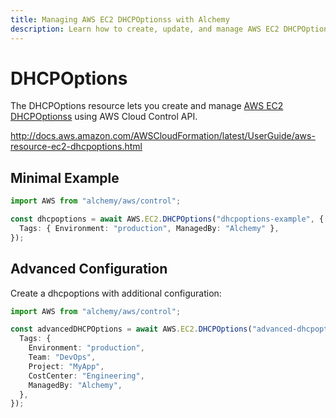 ```yaml
---
title: Managing AWS EC2 DHCPOptionss with Alchemy
description: Learn how to create, update, and manage AWS EC2 DHCPOptionss using Alchemy Cloud Control.
---
```


# DHCPOptions

The DHCPOptions resource lets you create and manage [AWS EC2 DHCPOptionss](https://docs.aws.amazon.com/ec2/latest/userguide/) using AWS Cloud Control API.

http://docs.aws.amazon.com/AWSCloudFormation/latest/UserGuide/aws-resource-ec2-dhcpoptions.html

## Minimal Example

```ts
import AWS from "alchemy/aws/control";

const dhcpoptions = await AWS.EC2.DHCPOptions("dhcpoptions-example", {
  Tags: { Environment: "production", ManagedBy: "Alchemy" },
});
```

## Advanced Configuration

Create a dhcpoptions with additional configuration:

```ts
import AWS from "alchemy/aws/control";

const advancedDHCPOptions = await AWS.EC2.DHCPOptions("advanced-dhcpoptions", {
  Tags: {
    Environment: "production",
    Team: "DevOps",
    Project: "MyApp",
    CostCenter: "Engineering",
    ManagedBy: "Alchemy",
  },
});
```

